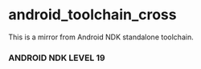 # android_toolchain_cross
This is a mirror from Android NDK standalone toolchain.

### ANDROID NDK LEVEL 19 ###
